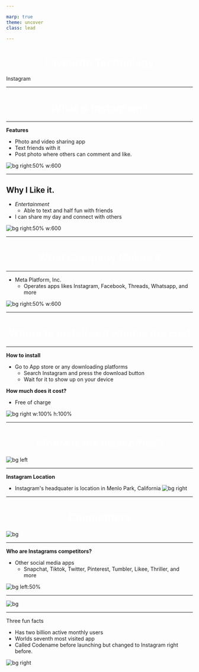 ```yaml
---

marp: true
theme: uncover
class: lead

---
```


<style scoped>
    section {
        background:linear-gradient(90deg, rgba(2,0,36,1) 0%, rgba(0,202,255,1) 100%);
        color: #fff;
    }
    h1 {
        text-align: center;
        color: #fff;
    }
</style>

<!--
_class:
    - invert
-->
# Favourite Technology 
Instagram

---

<style scoped>
    section {
        background:radial-gradient(circle, rgba(63,94,251,1) 0%, rgba(252,70,107,1) 100%);
        color: #fff;
    }
    h1 {
        text-align: center;
        color: #fff;
    }
</style>

<!--
_class:
    - invert
-->
#  What is Instagram?


---

<style scoped>
    section {
        background:radial-gradient(circle, rgba(238,174,202,1) 0%, rgba(148,187,233,1) 100%);

        color: #fff;
    }
    h1 {
        text-align: center;
        color: #fff;
    }
</style>

<!--
_class:
    - invert
-->
**Features**

- Photo and video sharing app
- Text friends with it
- Post photo where others can comment and like.


![bg right:50% w:600](https://assets.entrepreneur.com/content/3x2/2000/1671121575-IG-Messaging-Stories-Bundle-Headercopy.jpg?format=pjeg&auto=webp&crop=16:9&width=675&height=380)

---
<style scoped>
    section {
        background: linear-gradient(90deg, rgba(131,58,180,1) 0%, rgba(244,227,227,1) 50%, rgba(252,176,69,1) 100%);
        color: #fff;
    }
    h1 {
        text-align: center;
        color: #fff;
    }
</style>

<!--
_class:
    - invert
-->
## Why I Like it.
- *Entertainment*
    - Able to text and half fun with friends
- I can share my day and connect with others

![bg right:50% w:600](https://images.ctfassets.net/az3stxsro5h5/5lDN8EnD6TWFQVZxgb8byi/018f204e0b91776585dc140b24c41d9d/Apr1-How_to_Post_and_Share_Instagram_Content-Feature-FL?w=1200&h=800&q=50&fm=webp)

---

<style scoped>
    section {
        background:linear-gradient(90deg, rgba(2,0,36,1) 0%, rgba(0,202,255,1) 100%);
        color: #fff;
    }
    h1 {
        text-align: center;
        color: #fff;
    }
</style>

<!--
_class:
    - invert
-->
# **What Company Makes it**

---

<style scoped>
    section {
        background: linear-gradient(90deg, rgba(131,58,180,1) 0%, rgba(130,238,255,1) 50%, rgba(252,176,69,1) 100%);
        color: #fff;
    }
    h1 {
        text-align: center;
        color: #fff;
    }
</style>


<!--
_class:
    - invert
-->
- Meta Platform, Inc.
    - Operates apps likes Instagram, Facebook, Threads, Whatsapp, and more

![bg right:50% w:600](https://images.news18.com/ibnlive/uploads/2023/11/meta-ai-team-2023-11-23f73747629db36261f3e70920489f63-3x2.jpg?impolicy=website&width=510&height=356)

---

<style scoped>
    section {
        background:radial-gradient(circle, rgba(63,94,251,1) 0%, rgba(70,252,226,1) 100%);
        color: #fff;
    }
    h1 {
        text-align: center;
        color: #fff;
    }
</style>
<!--
_class:
    - invert
-->
# **Where to install and what is the cost**

---
**How to install**
- Go to App store or any downloading platforms
    - Search Instagram and press the download button
    - Wait for it to show up on your device

**How much does it cost?**
- Free of charge

![bg right w:100% h:100%](https://cmsphoto.ww-cdn.com/superstatic/41269/art/grande/5297951-7905525.jpg?v=1558361891.4011235&force_webp=1)

---

# **Where is it's main office?**

![bg left](https://images.inc.com/uploaded_files/image/1920x1080/20180605_IGNY_Opening_-72_367128.jpg)

---
**Instagram Location**
- Instagram's headquater is location in Menlo Park, California
![bg right](https://lh3.googleusercontent.com/tLA_0YUNm1gQvoraNl8oRbX6qqO_0bC61qvj6ARd1JyEVpVhAtei_4nJ5rQjMr7EVn-EG1MJGf7gSgPqvbC_K0qenrrVPZ0SVnrps4zJNENptwZ69e_un-MlEZ6GAQ)

---
# **Competitors**

![bg](https://theraise.eu/wp-content/uploads/2023/07/Two-entrepreneurs-competing-in-a-business-competition.png.webp)

---
**Who are Instagrams competitors?**
- Other social media apps
    - Snapchat, Tiktok, Twitter, Pinterest, Tumbler, Likee, Thriller, and more

![bg left:50%](https://miro.medium.com/v2/resize:fit:720/format:webp/1*MQIsvhUnGoPahH4-OGTkyA.jpeg)

---
![bg](https://yt3.googleusercontent.com/ytc/AIf8zZSYgy_XLVBQ-wfWjMYu2Z1Z4W0vFLEppmrWJC1p=s900-c-k-c0x00ffffff-no-rj)

---
Three fun facts 
- Has two billion active monthly users
- Worlds seventh most visited app
- Called Codename before launching but changed to Instagram right before.

![bg right](https://theenterpriseworld.com/wp-content/uploads/2020/03/7.30.-For-a-sponsored-post-Instagram-influencers-1024x683.jpg)